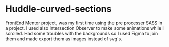 # Huddle-curved-sections
FrontEnd Mentor project, was my first time using the pre processer SASS in a project. I used also Intersection Observer to make some animations while I scrolled.
Had some troubles with the backgrounds so I used Figma to join them and made export them as images instead of svg's.
